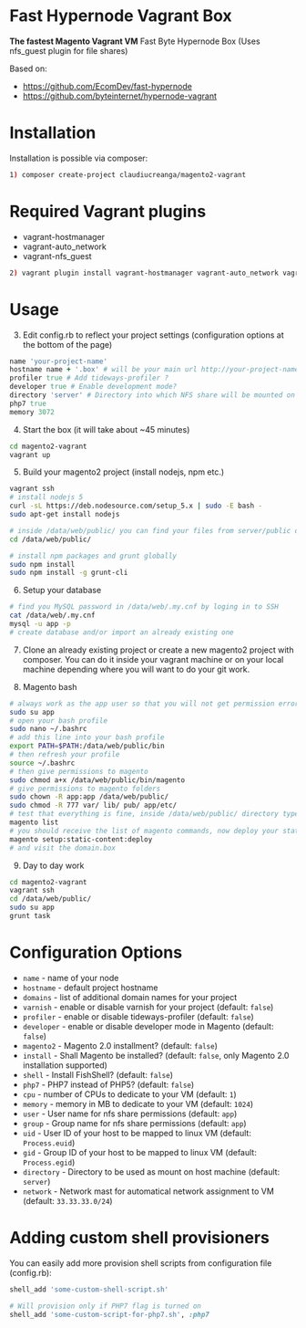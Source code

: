 # Fast Hypernode Vagrant Box

**The fastest Magento Vagrant VM**
Fast Byte Hypernode Box (Uses nfs_guest plugin for file shares)

Based on:
* https://github.com/EcomDev/fast-hypernode
* https://github.com/byteinternet/hypernode-vagrant

# Installation

Installation is possible via composer:

```bash
1) composer create-project claudiucreanga/magento2-vagrant
```

# Required Vagrant plugins

* vagrant-hostmanager
* vagrant-auto_network
* vagrant-nfs_guest

```bash
2) vagrant plugin install vagrant-hostmanager vagrant-auto_network vagrant-nfs_guest
```

# Usage

3) Edit config.rb to reflect your project settings (configuration options at the bottom of the page)
```ruby
name 'your-project-name'
hostname name + '.box' # will be your main url http://your-project-name.box/
profiler true # Add tideways-profiler ?
developer true # Enable development mode?
directory 'server' # Directory into which NFS share will be mounted on your host
php7 true
memory 3072
```
4) Start the box (it will take about ~45 minutes)
```bash
cd magento2-vagrant
vagrant up
```

5) Build your magento2 project (install nodejs, npm etc.)
```bash
vagrant ssh
# install nodejs 5
curl -sL https://deb.nodesource.com/setup_5.x | sudo -E bash -
sudo apt-get install nodejs

# inside /data/web/public/ you can find your files from server/public directory
cd /data/web/public/

# install npm packages and grunt globally
sudo npm install
sudo npm install -g grunt-cli
```

6) Setup your database
```bash
# find you MySQL password in /data/web/.my.cnf by loging in to SSH
cat /data/web/.my.cnf
mysql -u app -p
# create database and/or import an already existing one
```

7) Clone an already existing project or create a new magento2 project with composer. You can do it inside your vagrant machine or on your local machine depending where you will want to do your git work.

8) Magento bash
```bash
# always work as the app user so that you will not get permission errors when magento generates files
sudo su app
# open your bash profile
sudo nano ~/.bashrc
# add this line into your bash profile
export PATH=$PATH:/data/web/public/bin
# then refresh your profile
source ~/.bashrc
# then give permissions to magento
sudo chmod a+x /data/web/public/bin/magento
# give permissions to magento folders
sudo chown -R app:app /data/web/public/
sudo chmod -R 777 var/ lib/ pub/ app/etc/
# test that everything is fine, inside /data/web/public/ directory type
magento list
# you should receive the list of magento commands, now deploy your static files
magento setup:static-content:deploy
# and visit the domain.box
```

9) Day to day work
```bash
cd magento2-vagrant
vagrant ssh
cd /data/web/public/
sudo su app
grunt task
```

# Configuration Options

* `name` - name of your node
* `hostname` - default project hostname
* `domains` - list of additional domain names for your project
* `varnish` - enable or disable varnish for your project (default: `false`)
* `profiler` - enable or disable tideways-profiler (default: `false`)
* `developer` - enable or disable developer mode in Magento (default: `false`)
* `magento2` - Magento 2.0 installment? (default: `false`)
* `install` - Shall Magento be installed? (default: `false`, only Magento 2.0 installation supported)
* `shell` - Install FishShell? (default: `false`)
* `php7` - PHP7 instead of PHP5? (default: `false`)
* `cpu` - number of CPUs to dedicate to your VM (default: `1`)
* `memory` - memory in MB to dedicate to your VM (default: `1024`)
* `user` - User name for nfs share permissions (default: `app`)
* `group` - Group name for nfs share permissions (default: `app`)
* `uid` - User ID of your host to be mapped to linux VM (default: `Process.euid`)
* `gid` - Group ID of your host to be mapped to linux VM (default: `Process.egid`)
* `directory` - Directory to be used as mount on host machine (default: `server`)
* `network` - Network mast for automatical network assignment to VM (default: `33.33.33.0/24`)

# Adding custom shell provisioners

You can easily add more provision shell scripts from configuration file (config.rb):
```ruby
shell_add 'some-custom-shell-script.sh'

# Will provision only if PHP7 flag is turned on
shell_add 'some-custom-script-for-php7.sh', :php7  
```
